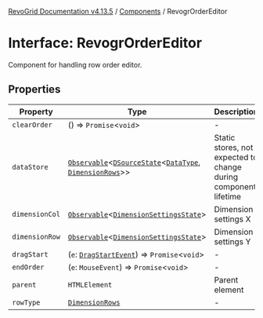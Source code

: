[RevoGrid Documentation v4.13.5](README.md) / [Components](Namespace.Components.md) / RevogrOrderEditor

# Interface: RevogrOrderEditor

Component for handling row order editor.

## Properties

| Property | Type | Description | Defined in |
| ------ | ------ | ------ | ------ |
| `clearOrder` | () => `Promise`\<`void`\> | - | [src/components.d.ts:546](https://github.com/revolist/revogrid/blob/f32590b4b251a55e7610f26e48cd67947bdd6441/src/components.d.ts#L546) |
| `dataStore` | [`Observable`](TypeAlias.Observable.md)\<[`DSourceState`](TypeAlias.DSourceState.md)\<[`DataType`](TypeAlias.DataType.md), [`DimensionRows`](TypeAlias.DimensionRows.md)\>\> | Static stores, not expected to change during component lifetime | [src/components.d.ts:550](https://github.com/revolist/revogrid/blob/f32590b4b251a55e7610f26e48cd67947bdd6441/src/components.d.ts#L550) |
| `dimensionCol` | [`Observable`](TypeAlias.Observable.md)\<[`DimensionSettingsState`](Interface.DimensionSettingsState.md)\> | Dimension settings X | [src/components.d.ts:554](https://github.com/revolist/revogrid/blob/f32590b4b251a55e7610f26e48cd67947bdd6441/src/components.d.ts#L554) |
| `dimensionRow` | [`Observable`](TypeAlias.Observable.md)\<[`DimensionSettingsState`](Interface.DimensionSettingsState.md)\> | Dimension settings Y | [src/components.d.ts:558](https://github.com/revolist/revogrid/blob/f32590b4b251a55e7610f26e48cd67947bdd6441/src/components.d.ts#L558) |
| `dragStart` | (`e`: [`DragStartEvent`](Interface.DragStartEvent.md)) => `Promise`\<`void`\> | - | [src/components.d.ts:559](https://github.com/revolist/revogrid/blob/f32590b4b251a55e7610f26e48cd67947bdd6441/src/components.d.ts#L559) |
| `endOrder` | (`e`: `MouseEvent`) => `Promise`\<`void`\> | - | [src/components.d.ts:560](https://github.com/revolist/revogrid/blob/f32590b4b251a55e7610f26e48cd67947bdd6441/src/components.d.ts#L560) |
| `parent` | `HTMLElement` | Parent element | [src/components.d.ts:564](https://github.com/revolist/revogrid/blob/f32590b4b251a55e7610f26e48cd67947bdd6441/src/components.d.ts#L564) |
| `rowType` | [`DimensionRows`](TypeAlias.DimensionRows.md) | - | [src/components.d.ts:565](https://github.com/revolist/revogrid/blob/f32590b4b251a55e7610f26e48cd67947bdd6441/src/components.d.ts#L565) |
